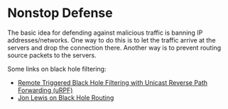 # Nonstop Defense

The basic idea for defending against malicious traffic is banning IP addresses/networks.
One way to do this is to let the traffic arrive at the servers and drop the connection there.
Another way is to prevent routing source packets to the servers.

Some links on black hole filtering:

* [Remote Triggered Black Hole Filtering with Unicast Reverse Path Forwarding (uRPF)](https://tools.ietf.org/html/rfc5635)
* [Jon Lewis on Black Hole Routing](http://jonsblog.lewis.org/2011/02/05#blackhole)

